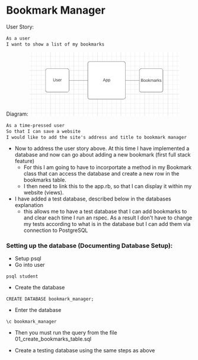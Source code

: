 # Bookmark Manager

User Story:

```
As a user
I want to show a list of my bookmarks
```
Diagram:
<img src='images/list_diagram.png'>

```
As a time-pressed user
So that I can save a website
I would like to add the site's address and title to bookmark manager
```
- Now to address the user story above. At this time I have implemented a database and now can go about adding a new bookmark (first full stack feature)
  - For this I am going to have to incorportate a method in my Bookmark class that can access the database and create a new row in the bookmarks table.
  - I then need to link this to the app.rb, so that I can display it within my website (views).
- I have added a test database, described below in the databases explanation
  - this allows me to have a test database that I can add bookmarks to and clear each time I run an rspec. As a result I don't have to change my tests according to what is in the database but I can add them via connection to PostgreSQL



### Setting up the database (Documenting Database Setup):
- Setup psql
- Go into user
```
psql student
```
- Create the database
```
CREATE DATABASE bookmark_manager;
```
- Enter the database
```
\c bookmark_manager
```
- Then you must run the query from the file 01_create_bookmarks_table.sql


- Create a testing database using the same steps as above
